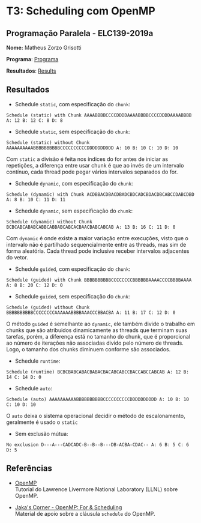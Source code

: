 # T3: Scheduling com OpenMP


## Programação Paralela - ELC139-2019a

**Nome:** Matheus Zorzo Grisotti

**Programa**: [Programa](/trabalhos/t3/OpenMPDemoABC.cpp)

**Resultados**: [Results](/trabalhos/t3/Output)

## Resultados

 - Schedule `static`, com especificação do `chunk`:

 `Schedule (static) with Chunk
 AAAABBBBCCCCDDDDAAAABBBBCCCCDDDDAAAABBBB
 A: 12 B: 12 C: 8 D: 8`

  - Schedule `static`, sem especificação do `chunk`:

 `Schedule (static) without Chunk
 AAAAAAAAAABBBBBBBBBBCCCCCCCCCCDDDDDDDDDD
 A: 10 B: 10 C: 10 D: 10`

 Com `static` a divisão é feita nos índices do for antes de iniciar as repetições, a diferença entre usar chunk é que ao invés de um intervalo contínuo, cada thread pode pegar vários intervalos separados do for.

 - Schedule `dynamic`, com especificação do `chunk`:

 `Schedule (dynamic) with Chunk
 ACDBBACDBACDBADCBDCADCBDACDBCABCCDABCDBD
 A: 8 B: 10 C: 11 D: 11`

 - Schedule `dynamic`, sem especificação do `chunk`:

 `Schedule (dynamic) without Chunk
 BCBCABCABABCABBCABBABCABCACBAACBABCABCAB
 A: 13 B: 16 C: 11 D: 0 `

 Com `dynamic` é onde existe a maior variação entre execuções, visto que o intervalo não é partilhado sequencialmente entre as threads, mas sim de forma aleatória. Cada thread pode inclusive receber intervalos adjacentes do vetor.

  - Schedule `guided`, com especificação do `chunk`:

  `Schedule (guided) with Chunk
  BBBBBBBBBBCCCCCCCCBBBBBBAAAACCCCBBBBAAAA
  A: 8 B: 20 C: 12 D: 0 `

  - Schedule `guided`, sem especificação do `chunk`:

  `Schedule (guided) without Chunk
  BBBBBBBBBBCCCCCCCCAAAAAABBBBAAACCCBBACBA
  A: 11 B: 17 C: 12 D: 0 `

  O método `guided` é semelhante ao `dynamic`, ele também divide o trabalho em chunks que são atribuidos dinamicamente as threads que terminam suas tarefas, porém, a diferença está no tamanho do chunk, que é proporcional ao número de iterações não associadas divido pelo número de threads. Logo, o tamanho dos chunks diminuem conforme são associados.

 - Schedule `runtime`:

  `Schedule (runtime)
  BCBCBABCABACBABACBACABCABCCBACCABCCABCAB
  A: 12 B: 14 C: 14 D: 0 `

 - Schedule `auto`:

  `Schedule (auto)
  AAAAAAAAAABBBBBBBBBBCCCCCCCCCCDDDDDDDDDD
  A: 10 B: 10 C: 10 D: 10 `

  O `auto` deixa o sistema operacional decidir o método de escalonamento, geralmente é usado o `static`

 - Sem exclusão mútua:
 
  `No exclusion
  D---A---CADCADC-B--B--B---DB-ACBA-CDAC--
  A: 6 B: 5 C: 6 D: 5 `

  ## Referências

- [OpenMP](https://computing.llnl.gov/tutorials/openMP/)  
  Tutorial do Lawrence Livermore National Laboratory (LLNL) sobre OpenMP.

- [Jaka's Corner - OpenMP: For & Scheduling](http://jakascorner.com/blog/2016/06/omp-for-scheduling.html)  
  Material de apoio sobre a cláusula ```schedule``` do OpenMP.
